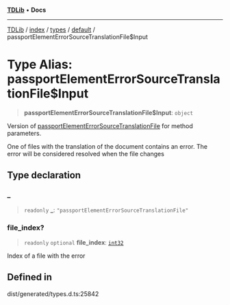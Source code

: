 [**TDLib**](../../../../../../README.md) • **Docs**

***

[TDLib](../../../../../../modules.md) / [index](../../../../../README.md) / [types](../../../README.md) / [default](../README.md) / passportElementErrorSourceTranslationFile$Input

# Type Alias: passportElementErrorSourceTranslationFile$Input

> **passportElementErrorSourceTranslationFile$Input**: `object`

Version of [passportElementErrorSourceTranslationFile](passportElementErrorSourceTranslationFile.md) for method parameters.

One of files with the translation of the document contains an error. The error will be considered resolved when the file changes

## Type declaration

### \_

> `readonly` **\_**: `"passportElementErrorSourceTranslationFile"`

### file\_index?

> `readonly` `optional` **file\_index**: [`int32`](int32.md)

Index of a file with the error

## Defined in

dist/generated/types.d.ts:25842
